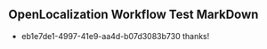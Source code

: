 ## OpenLocalization Workflow Test MarkDown
* eb1e7de1-4997-41e9-aa4d-b07d3083b730 thanks!

<!--HONumber=Jul16_HO2-->


